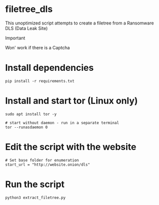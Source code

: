 # filetree_dls

This unoptimized script attempts to create a filetree from a Ransomware DLS (Data Leak Site)

> [!IMPORTANT]
> Won' work if there is a Captcha

# Install dependencies

```
pip install -r requirements.txt
```

# Install and start tor (Linux only)

```
sudo apt install tor -y
```

```
# start without daemon - run in a separate terminal
tor --runasdaemon 0
```

# Edit the script with the website

```
# Set base folder for enumeration
start_url = "http://website.onion/dls"
```

# Run the script 

```
python3 extract_filetree.py
```
